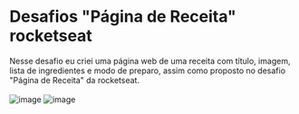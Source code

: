 # Desafios "Página de Receita" rocketseat
Nesse desafio eu criei uma página web de uma receita com título, imagem, lista de ingredientes e modo de preparo, assim como proposto no desafio "Página de Receita" da rocketseat.
<br><br>
![image](https://user-images.githubusercontent.com/57958764/235514232-d3f70df0-8892-4538-9f2e-c7dbe2243dde.png)
![image](https://user-images.githubusercontent.com/57958764/235515424-a904181a-e704-4309-8c2d-95bbc1d7a7c9.png)
